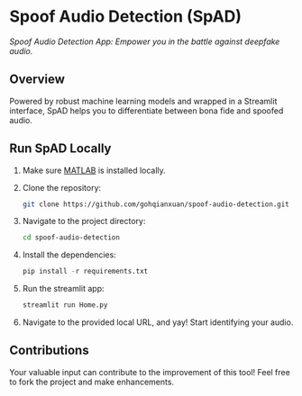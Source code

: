 # Spoof Audio Detection (SpAD)

_Spoof Audio Detection App: Empower you in the battle against deepfake audio._ 

## Overview

Powered by robust machine learning models and wrapped in a Streamlit interface, SpAD helps you to differentiate between bona fide and spoofed audio.

## Run SpAD Locally

1. Make sure [MATLAB](https://www.mathworks.com/help/install/install-products.html) is installed locally.
   
2. Clone the repository:

   ```bash
   git clone https://github.com/gohqianxuan/spoof-audio-detection.git
   ```

3. Navigate to the project directory:

   ```bash
   cd spoof-audio-detection
   ```

4. Install the dependencies:

   ```python
   pip install -r requirements.txt
   ```

5. Run the streamlit app:

   ```python
   streamlit run Home.py
   ```

6. Navigate to the provided local URL, and yay! Start identifying your audio.

## Contributions

Your valuable input can contribute to the improvement of this tool! Feel free to fork the project and make enhancements.
